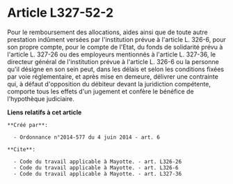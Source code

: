 # Article L327-52-2

Pour le remboursement des allocations, aides ainsi que de toute autre prestation indûment versées par l'institution prévue à
l'article L. 326-6, pour son propre compte, pour le compte de l'Etat, du fonds de solidarité prévu à l'article L. 327-26 ou
des employeurs mentionnés à l'article L. 327-36, le directeur général de l'institution prévue à l'article L. 326-6 ou la
personne qu'il désigne en son sein peut, dans les délais et selon les conditions fixées par voie réglementaire, et après mise
en demeure, délivrer une contrainte qui, à défaut d'opposition du débiteur devant la juridiction compétente, comporte tous
les effets d'un jugement et confère le bénéfice de l'hypothèque judiciaire.

**Liens relatifs à cet article**

	**Créé par**:

	  - Ordonnance n°2014-577 du 4 juin 2014 - art. 6

	**Cite**:

	  - Code du travail applicable à Mayotte. - art. L326-26
	  - Code du travail applicable à Mayotte. - art. L326-6
	  - Code du travail applicable à Mayotte. - art. L327-36
